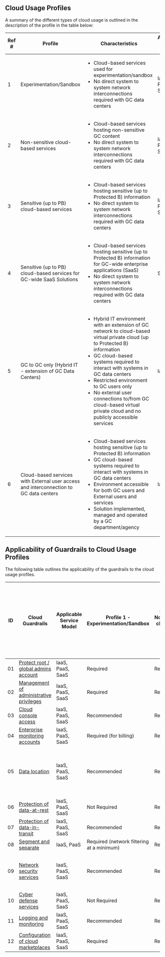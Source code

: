 ## Cloud Usage Profiles

A summary of the different types of cloud usage is outlined in the description of the profile in the table below:

| Ref # | Profile | Characteristics | Applicable Service Model | Connection Type |
|- |- |- |- |- |
| 1 | Experimentation/Sandbox | <ul><li>Cloud-based services used for experimentation/sandbox</li><li>No direct system to system network interconnections required with GC data centers </li></ul> | IaaS, PaaS, SaaS | Type 1 - EIS/IIS |
| 2 | Non-sensitive cloud-based services | <ul><li>Cloud-based services hosting non-sensitive GC content</li><li>No direct system to system network interconnections required with GC data centers </li></ul> | IaaS, PaaS, SaaS | Type 1 - EIS/IIS |
| 3 | Sensitive (up to PB) cloud-based services | <ul><li>Cloud-based services hosting sensitive (up to Protected B) information</li><li>No direct system to system network interconnections required with GC data centers</i></ul> | IaaS, PaaS, SaaS | Type 1 - EIS/IIS |
| 4 | Sensitive (up to PB) cloud-based services for GC-wide SaaS Solutions | <ul><li>Cloud-based services hosting sensitive (up to Protected B) information for GC-wide enterprise applications (SaaS)</li><li>No direct system to system network interconnections required with GC data centers </li></ul> | SaaS | Type 2 - IXP |
| 5 | GC to GC only (Hybrid IT - extension of GC Data Centers) | <ul><li>Hybrid IT environment with an extension of GC network to cloud-based virtual private cloud (up to Protected B) information</li><li>GC cloud-based systems required to interact with systems in GC data centers</li><li>Restricted environment to GC users only</li><li>No external user connections to/from GC cloud-based virtual private cloud and no publicly accessible services</li></ul> | IaaS, PaaS | Type 3 - CXP |
| 6 | Cloud-based services with External user access and interconnection to GC data centers | <ul><li>Cloud-based services hosting sensitive (up to Protected B) information</li><li>GC cloud-based systems required to interact with systems in GC data centers</li><li>Environment accessible for both GC users and External users and services</li><li>Solution implemented, managed and operated by a GC department/agency</li></ul> | IaaS, PaaS | Type 3 - CXP |

## Applicability of Guardrails to Cloud Usage Profiles

The following table outlines the applicability of the guardrails to the cloud usage profiles.

| ID     | Cloud Guardrails     | Applicable Service Model    | Profile 1 - Experimentation/Sandbox     | Profile 2 - Non-sensitive cloud-based services     | Profile 3 - Sensitive (up to PB) cloud-based services     | Profile 4-Sensitive (up to PB) cloud-based services for GC-wide SaaS solutions     | Profile 5 - GC to GC only (Hybrid IT- Extension of GC Data Centers)     | Profile 6 - Cloud-based Service Accessible to External users (Connections to GC Data centers required)     |
|-    |-    |-    |-    |-    |-    |-    |-    |-    |
| 01 | [Protect root / global admins account](01_Protect-Root-Account.md) | IaaS, PaaS, SaaS | Required | Required | Required | Required | Required | Required |
| 02 | [Management of administrative privileges](02_Management-Admin-Privileges.md) | IaaS, PaaS, SaaS | Required | Required | Required | Required | Required | Required |
| 03 | [Cloud console access](03_Cloud-Console-Access.md) | IaaS, PaaS, SaaS | Recommended     | Required     | Required     | Required | Required | Required |
| 04 | [Enterprise monitoring accounts](04_Enterprise-Monitoring-Accounts.md) | IaaS, PaaS, SaaS | Required (for billing)     | Required     | Required | Required | Required | Required |
| 05 | [Data location](05_Data-Location.md) | IaaS, PaaS, SaaS | Recommended | Recommended | Required (in Canada for GC storage of PB and above) | Required (in Canada for GC storage of PB and above) | Required (in Canada for GC storage of PB and above) | Required (in Canada for GC storage of PB and above) |
| 06 | [Protection of data-at-rest](06_Protect-Data-at-Rest.md) | IaaS, PaaS, SaaS | Not Required | Recommended | Required | Required | Required | Required |
| 07 | [Protection of data-in-transit](07_Protect-Data-in-Transit.md) | IaaS, PaaS, SaaS | Recommended | Required | Required | Required | Required | Required |
| 08 | [Segment and separate](08_Segmentation.md) | IaaS, PaaS | Required (network filtering at a minimum) | Required | Required | Required | Required | Required |
| 09 | [Network security services](09_Network-Security-Services.md) | IaaS, PaaS, SaaS | Recommended | Required | Required | Required (Restrict to GC only) | Required (Deny External Access policy - GC only) | Required |
| 10 | [Cyber defense services](10_Cyber-Defense-Services.md) | IaaS, PaaS, SaaS | Not Required | Required | Required | Required | Required | Required |
| 11 | [Logging and monitoring](11_Logging-and-Monitoring.md) | IaaS, PaaS, SaaS | Recommended | Required | Required | Required | Required | Required |
| 12 | [Configuration of cloud marketplaces](12_Cloud-Marketplace-Config.md) | IaaS, PaaS, SaaS | Required | Required | Required | Required | Required | Required |
